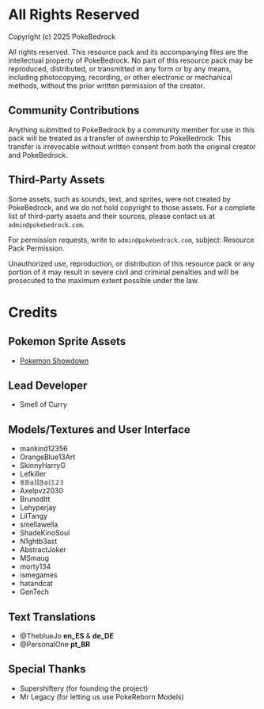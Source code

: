 # All Rights Reserved

Copyright (c) 2025 PokeBedrock

All rights reserved. This resource pack and its accompanying files are the intellectual property of PokeBedrock. No part of this resource pack may be reproduced, distributed, or transmitted in any form or by any means, including photocopying, recording, or other electronic or mechanical methods, without the prior written permission of the creator.

## Community Contributions

Anything submitted to PokeBedrock by a community member for use in this pack will be treated as a transfer of ownership to PokeBedrock. This transfer is irrevocable without written consent from both the original creator and PokeBedrock.

## Third-Party Assets

Some assets, such as sounds, text, and sprites, were not created by PokeBedrock, and we do not hold copyright to those assets. For a complete list of third-party assets and their sources, please contact us at `admin@pokebedrock.com`.

For permission requests, write to `admin@pokebedrock.com`, subject: Resource Pack Permission.

Unauthorized use, reproduction, or distribution of this resource pack or any portion of it may result in severe civil and criminal penalties and will be prosecuted to the maximum extent possible under the law.

# Credits

## Pokemon Sprite Assets

- [Pokemon Showdown](https://play.pokemonshowdown.com/sprites/pokemonicons-sheet.png)

## Lead Developer

- Smell of Curry

## Models/Textures and User Interface

- mankind12356
- OrangeBlue13Art
- SkinnyHarryG
- Lefkiller
- 𝟠𝔹𝕒𝕝𝕝𝔹𝕠𝕚𝟙𝟚𝟛
- Axelpvz2030
- Brunodltt
- Lehyperjay
- LilTangy
- smellawella
- ShadeKinoSoul
- N1ghtb3ast
- AbstractJoker
- MSmaug
- morty134
- ismegames
- hatandcat
- GenTech

## Text Translations

- @TheblueJo **en_ES** & **de_DE**
- @PersonalOne **pt_BR**

## Special Thanks

- Supershiftery (for founding the project)
- Mr Legacy (for letting us use PokeReborn Models)
